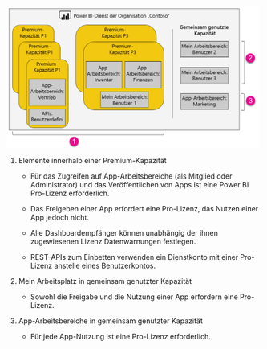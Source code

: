 ![](media/powerbi-premium-illustration/premium-chart.png "Illustration von Power BI Premium")

1. Elemente innerhalb einer Premium-Kapazität
   
   * Für das Zugreifen auf App-Arbeitsbereiche (als Mitglied oder Administrator) und das Veröffentlichen von Apps ist eine Power BI Pro-Lizenz erforderlich.

   * Das Freigeben einer App erfordert eine Pro-Lizenz, das Nutzen einer App jedoch nicht.

   * Alle Dashboardempfänger können unabhängig der ihnen zugewiesenen Lizenz Datenwarnungen festlegen.

   * REST-APIs zum Einbetten verwenden ein Dienstkonto mit einer Pro-Lizenz anstelle eines Benutzerkontos.

2. Mein Arbeitsplatz in gemeinsam genutzter Kapazität
   
   * Sowohl die Freigabe und die Nutzung einer App erfordern eine Pro-Lizenz.

3. App-Arbeitsbereiche in gemeinsam genutzter Kapazität
   
   * Für jede App-Nutzung ist eine Pro-Lizenz erforderlich.

